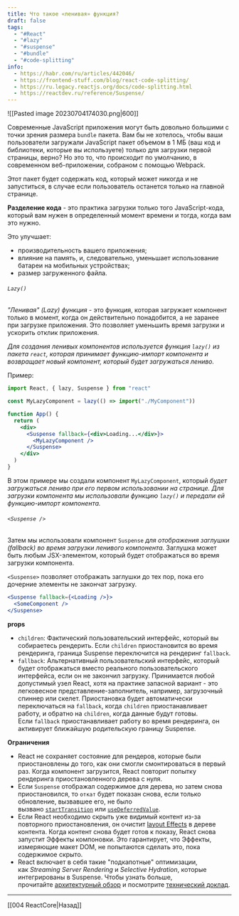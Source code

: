 ```yaml
---
title: Что такое «ленивая» функция?
draft: false
tags:
  - "#React"
  - "#lazy"
  - "#suspense"
  - "#bundle"
  - "#code-splitting"
info:
  - https://habr.com/ru/articles/442046/
  - https://frontend-stuff.com/blog/react-code-splitting/
  - https://ru.legacy.reactjs.org/docs/code-splitting.html
  - https://reactdev.ru/reference/Suspense/
---
```

![[Pasted image 20230704174030.png|600]]

Современные JavaScript приложения могут быть довольно большими с точки зрения размера `bundle` пакета. Вам бы не хотелось, чтобы ваши пользователи загружали JavaScript пакет объемом в 1 МБ (ваш код и библиотеки, которые вы используете) только для загрузки первой страницы, верно? Но это то, что происходит по умолчанию, в современном веб-приложении, собраном с помощью Webpack.

Этот пакет будет содержать код, который может никогда и не запуститься, в случае если пользователь останется только на главной странице.

**Разделение кода** - это практика загрузки только того JavaScript-кода, который вам нужен в определенный момент времени и тогда, когда вам это нужно.

Это улучшает:

- производительность вашего приложения;
- влияние на память, и, следовательно, уменьшает использование батареи на мобильных устройствах;
- размер загруженного файла.

###### `Lazy()`

_"Ленивая" (Lazy) функция_ - это функция, которая загружает компонент только в момент, когда он действительно понадобится, а не заранее при загрузке приложения. Это позволяет уменьшить время загрузки и ускорить отклик приложения.

_Для создания ленивых компонентов используется функция `lazy()` из пакета `react`, которая принимает функцию-импорт компонента и возвращает новый компонент, который будет загружаться лениво._

Пример:

```jsx
import React, { lazy, Suspense } from "react"

const MyLazyComponent = lazy(() => import("./MyComponent"))

function App() {
  return (
    <div>
      <Suspense fallback={<div>Loading...</div>}>
        <MyLazyComponent />
      </Suspense>
    </div>
  )
}
```

В этом примере мы создали компонент `MyLazyComponent`, который _будет загружаться лениво при его первом использовании на странице. Для загрузки компонента мы использовали функцию `lazy()` и передали ей функцию-импорт компонента._

###### `<Suspense />`

Затем мы использовали компонент `Suspense` *для отображения заглушки (fallback) во время загрузки ленивого компонента.* Заглушка может быть любым JSX-элементом, который будет отображаться во время загрузки компонента.

`<Suspense>` позволяет отображать заглушки до тех пор, пока его дочерние элементы не закончат загрузку.

```jsx
<Suspense fallback={<Loading />}>
  <SomeComponent />
</Suspense>
```

**props**

- `children`: Фактический пользовательский интерфейс, который вы собираетесь рендерить. Если `children` приостановится во время рендеринга, граница Suspense переключится на рендеринг `fallback`.
- `fallback`: Альтернативный пользовательский интерфейс, который будет отображаться вместо реального пользовательского интерфейса, если он не закончил загрузку. Принимается любой допустимый узел React, хотя на практике запасной вариант - это легковесное представление-заполнитель, например, загрузочный спиннер или скелет. Приостановка будет автоматически переключаться на `fallback`, когда `children` приостанавливает работу, и обратно на `children`, когда данные будут готовы. Если `fallback` приостанавливает работу во время рендеринга, он активирует ближайшую родительскую границу Suspense.

**Ограничения**

- React не сохраняет состояние для рендеров, которые были приостановлены до того, как они смогли смонтироваться в первый раз. Когда компонент загрузится, React повторит попытку рендеринга приостановленного дерева с нуля.
- Если `Suspense` отображал содержимое для дерева, но затем снова приостановился, то `откат` будет показан снова, если только обновление, вызвавшее его, не было вызвано [`startTransition`](https://reactdev.ru/reference/startTransition/) или [`useDeferredValue`](https://reactdev.ru/reference/useDeferredValue/).
- Если React необходимо скрыть уже видимый контент из-за повторного приостановления, он очистит [layout Effects](https://reactdev.ru/reference/useLayoutEffect/) в дереве контента. Когда контент снова будет готов к показу, React снова запустит Эффекты компоновки. Это гарантирует, что Эффекты, измеряющие макет DOM, не попытаются сделать это, пока содержимое скрыто.
- React включает в себя такие "подкапотные" оптимизации, как *Streaming Server Rendering* и *Selective Hydration*, которые интегрированы в Suspense. Чтобы узнать больше, прочитайте [архитектурный обзор](https://github.com/reactwg/react-18/discussions/37) и посмотрите [технический доклад](https://www.youtube.com/watch?v=pj5N-Khihgc).

---

[[004 ReactCore|Назад]]